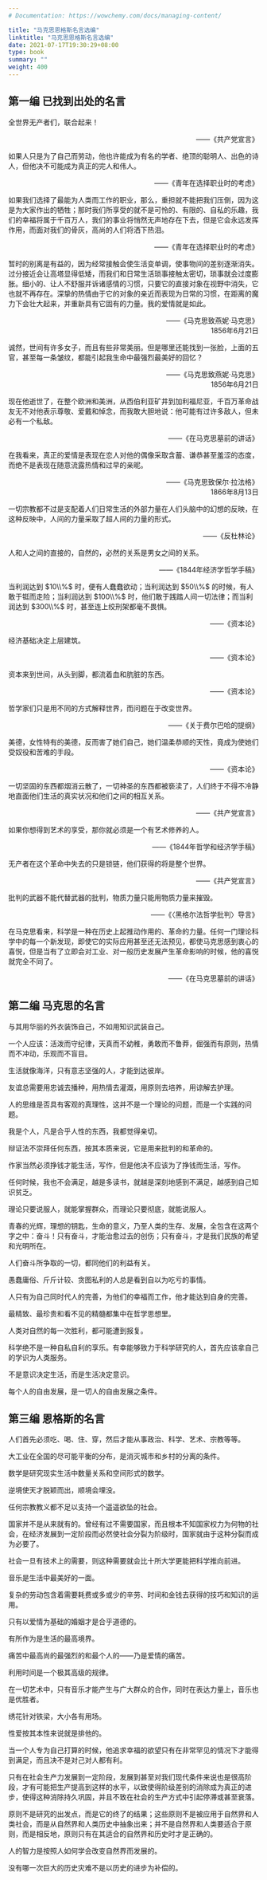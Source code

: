 ```yaml
---
# Documentation: https://wowchemy.com/docs/managing-content/

title: "马克思恩格斯名言选编"
linktitle: "马克思恩格斯名言选编"
date: 2021-07-17T19:30:29+08:00
type: book
summary: ""
weight: 400
---
```


<!--more-->

## 第一编 已找到出处的名言

全世界无产者们，联合起来！

<p align="right">——《共产党宣言》</p>

如果人只是为了自己而劳动，他也许能成为有名的学者、绝顶的聪明人、出色的诗人，但他决不可能成为真正的完人和伟人。

<p align="right">——《青年在选择职业时的考虑》</p>

如果我们选择了最能为人类而工作的职业，那么，重担就不能把我们压倒，因为这是为大家作出的牺牲；那时我们所享受的就不是可怜的、有限的、自私的乐趣，我们的幸福将属于千百万人，我们的事业将悄然无声地存在下去，但是它会永远发挥作用，而面对我们的骨灰，高尚的人们将洒下热泪。

<p align="right">——《青年在选择职业时的考虑》</p>

暂时的别离是有益的，因为经常接触会使生活变单调，使事物间的差别逐渐消失。过分接近会让高塔显得低矮，而我们和日常生活琐事接触太密切，琐事就会过度膨胀。细小的、让人不舒服并诉诸感情的习惯，只要它的直接对象在视野中消失，它也就不再存在。深挚的热情由于它的对象的亲近而表现为日常的习惯，在距离的魔力下会壮大起来，并重新具有它固有的力量。我的爱情就是如此。

<p align="right">——《马克思致燕妮·马克思》<br>1856年6月21日</p>

诚然，世间有许多女子，而且有些非常美丽。但是哪里还能找到一张脸，上面的五官，甚至每一条皱纹，都能引起我生命中最强烈最美好的回忆？

<p align="right">——《马克思致燕妮·马克思》<br>1856年6月21日</p>

现在他逝世了，在整个欧洲和美洲，从西伯利亚矿井到加利福尼亚，千百万革命战友无不对他表示尊敬、爱戴和悼念，而我敢大胆地说：他可能有过许多敌人，但未必有一个私敌。

<p align="right">——《在马克思墓前的讲话》</p>

在我看来，真正的爱情是表现在恋人对他的偶像采取含蓄、谦恭甚至羞涩的态度，而绝不是表现在随意流露热情和过早的亲昵。

<p align="right">——《马克思致保尔·拉法格》<br>1866年8月13日</p>

一切宗教都不过是支配着人们日常生活的外部力量在人们头脑中的幻想的反映，在这种反映中，人间的力量采取了超人间的力量的形式。

<p align="right">——《反杜林论》</p>

人和人之间的直接的，自然的，必然的关系是男女之间的关系。

<p align="right">——《1844年经济学哲学手稿》</p>

当利润达到 $10\\%$ 时，便有人蠢蠢欲动；当利润达到 $50\\%$ 的时候，有人敢于铤而走险；当利润达到 $100\\%$ 时，他们敢于践踏人间一切法律；而当利润达到 $300\\%$ 时，甚至连上绞刑架都毫不畏惧。

<p align="right">——《资本论》</p>

经济基础决定上层建筑。

<p align="right">——《资本论》</p>

资本来到世间，从头到脚，都流着血和肮脏的东西。

<p align="right">——《资本论》</p>

哲学家们只是用不同的方式解释世界，而问题在于改变世界。

<p align="right">——《关于费尔巴哈的提纲》</p>

美德，女性特有的美德，反而害了她们自己，她们温柔恭顺的天性，竟成为使她们受奴役和苦难的手段。

<p align="right">——《资本论》</p>

一切坚固的东西都烟消云散了，一切神圣的东西都被亵渎了，人们终于不得不冷静地直面他们生活的真实状况和他们之间的相互关系。

<p align="right">——《共产党宣言》</p>

如果你想得到艺术的享受，那你就必须是一个有艺术修养的人。

<p align="right">——《1844年哲学和经济学手稿》</p>

无产者在这个革命中失去的只是锁链，他们获得的将是整个世界。

<p align="right">——《共产党宣言》</p>

批判的武器不能代替武器的批判，物质力量只能用物质力量来摧毁。

<p align="right">——《〈黑格尔法哲学批判〉导言》</p>

在马克思看来，科学是一种在历史上起推动作用的、革命的力量。任何一门理论科学中的每一个新发现，即使它的实际应用甚至还无法预见，都使马克思感到衷心的喜悦，但是当有了立即会对工业、对一般历史发展产生革命影响的时候，他的喜悦就完全不同了。

<p align="right">——《在马克思墓前的讲话》</p>

## 第二编 马克思的名言

与其用华丽的外衣装饰自己，不如用知识武装自己。

一个人应该：活泼而守纪律，天真而不幼稚，勇敢而不鲁莽，倔强而有原则，热情而不冲动，乐观而不盲目。

生活就像海洋，只有意志坚强的人，才能到达彼岸。

友谊总需要用忠诚去播种，用热情去灌溉，用原则去培养，用谅解去护理。

人的思维是否具有客观的真理性，这并不是一个理论的问题，而是一个实践的问题。

我是个人，凡是合乎人性的东西，我都觉得亲切。

辩证法不崇拜任何东西，按其本质来说，它是用来批判的和革命的。

作家当然必须挣钱才能生活，写作，但是他决不应该为了挣钱而生活，写作。

任何时候，我也不会满足，越是多读书，就越是深刻地感到不满足，越感到自己知识贫乏。

理论只要说服人，就能掌握群众，而理论只要彻底，就能说服人。

青春的光辉，理想的钥匙，生命的意义，乃至人类的生存、发展，全包含在这两个字之中：奋斗！只有奋斗，才能治愈过去的创伤；只有奋斗，才是我们民族的希望和光明所在。

人们奋斗所争取的一切，都同他们的利益有关。

愚蠢庸俗、斤斤计较、贪图私利的人总是看到自以为吃亏的事情。

人只有为自己同时代人的完善，为他们的幸福而工作，他才能达到自身的完善。

最精致、最珍贵和看不见的精髓都集中在哲学思想里。

人类对自然的每一次胜利，都可能遭到报复。

科学绝不是一种自私自利的享乐。有幸能够致力于科学研究的人，首先应该拿自己的学识为人类服务。

不是意识决定生活，而是生活决定意识。

每个人的自由发展，是一切人的自由发展之条件。

## 第三编 恩格斯的名言

人们首先必须吃、喝、住、穿，然后才能从事政治、科学、艺术、宗教等等。

大工业在全国的尽可能平衡的分布，是消灭城市和乡村的分离的条件。

数学是研究现实生活中数量关系和空间形式的数学。

逆境使天才脱颖而出，顺境会埋没。

任何宗教教义都不足以支持一个遥遥欲坠的社会。

国家并不是从来就有的。曾经有过不需要国家，而且根本不知国家权力为何物的社会，在经济发展到一定阶段而必然使社会分裂为阶级时，国家就由于这种分裂而成为必要了。

社会一旦有技术上的需要，则这种需要就会比十所大学更能把科学推向前进。

音乐是生活中最美好的一面。

复杂的劳动包含着需要耗费或多或少的辛劳、时间和金钱去获得的技巧和知识的运用。

只有以爱情为基础的婚姻才是合乎道德的。

有所作为是生活的最高境界。

痛苦中最高尚的最强烈的和最个人的——乃是爱情的痛苦。

利用时间是一个极其高级的规律。

在一切艺术中，只有音乐才能产生与广大群众的合作，同时在表达力量上，音乐也是优胜者。

绣花针对铁梁，大小各有用场。

性爱按其本性来说就是排他的。

当一个人专为自己打算的时候，他追求幸福的欲望只有在非常罕见的情况下才能得到满足，而且决不是对己对人都有利。

只有在社会生产力发展到一定阶段，发展到甚至对我们现代条件来说也是很高阶段，才有可能把生产提高到这样的水平，以致使得阶级差别的消除成为真正的进步，使得这种消除持久巩固，并且不致在社会的生产方式中引起停滞或甚至衰落。

原则不是研究的出发点，而是它的终了的结果；这些原则不是被应用于自然界和人类社会，而是从自然界和人类历史中抽象出来；并不是自然界和人类要适合于原则，而是相反地，原则只有在其适合的自然界和历史时才是正确的。

人的智力是按照人如何学会改变自然界而发展的。

没有哪一次巨大的历史灾难不是以历史的进步为补偿的。